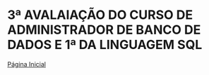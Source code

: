 # 3ª AVALAIAÇÃO DO CURSO DE ADMINISTRADOR DE BANCO DE DADOS E 1ª DA LINGUAGEM SQL

[Página Inicial](../aula25/)
